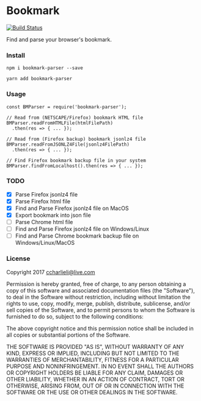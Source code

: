 # Bookmark

[![Build Status](https://travis-ci.org/CCharlieLi/Bookmark.svg?branch=master)](https://travis-ci.org/CCharlieLi/Bookmark)

Find and parse your browser's bookmark.

### Install

```
npm i bookmark-parser --save

yarn add bookmark-parser
```

### Usage

```
const BMParser = require('bookmark-parser');

// Read from (NETSCAPE/Firefox) bookmark HTML file
BMParser.readFromHTMLFile(htmlFilePath)
  .then(res => { ... });

// Read from (Firefox backup) bookmark jsonlz4 file
BMParser.readFromJSONLZ4File(jsonlz4FilePath)
  .then(res => { ... });

// Find Firefox bookmark backup file in your system
BMParser.findFromLocalhost().then(res => { ... });
```

### TODO

- [x] Parse Firefox jsonlz4 file
- [x] Parse Firefox html file
- [x] Find and Parse Firefox jsonlz4 file on MacOS
- [x] Export bookmark into json file
- [ ] Parse Chrome html file
- [ ] Find and Parse Firefox jsonlz4 file on Windows/Linux
- [ ] Find and Parse Chrome bookmark backup file on Windows/Linux/MacOS

### License

Copyright 2017 ccharlieli@live.com

Permission is hereby granted, free of charge, to any person obtaining a copy of this software and associated documentation files (the "Software"), to deal in the Software without restriction, including without limitation the rights to use, copy, modify, merge, publish, distribute, sublicense, and/or sell copies of the Software, and to permit persons to whom the Software is furnished to do so, subject to the following conditions:

The above copyright notice and this permission notice shall be included in all copies or substantial portions of the Software.

THE SOFTWARE IS PROVIDED "AS IS", WITHOUT WARRANTY OF ANY KIND, EXPRESS OR IMPLIED, INCLUDING BUT NOT LIMITED TO THE WARRANTIES OF MERCHANTABILITY, FITNESS FOR A PARTICULAR PURPOSE AND NONINFRINGEMENT. IN NO EVENT SHALL THE AUTHORS OR COPYRIGHT HOLDERS BE LIABLE FOR ANY CLAIM, DAMAGES OR OTHER LIABILITY, WHETHER IN AN ACTION OF CONTRACT, TORT OR OTHERWISE, ARISING FROM, OUT OF OR IN CONNECTION WITH THE SOFTWARE OR THE USE OR OTHER DEALINGS IN THE SOFTWARE.
